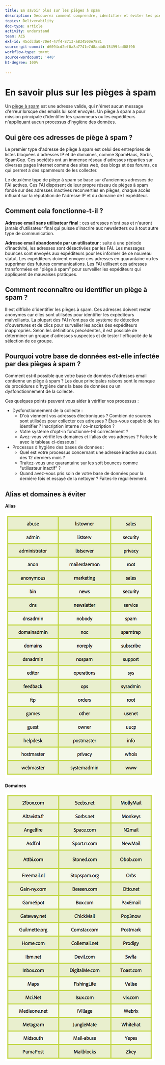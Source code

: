 ```yaml
---
title: En savoir plus sur les pièges à spam
description: Découvrez comment comprendre, identifier et éviter les pièges à spam au cours de la gestion de la délivrabilité.
topics: Deliverability
doc-type: article
activity: understand
team: ACS
exl-id: 45cdcda0-70e4-47f4-8713-a834500e7881
source-git-commit: d6094cd2ef0a8a7741e7d8aa4db15499fad08f90
workflow-type: tm+mt
source-wordcount: '440'
ht-degree: 100%

---
```


# En savoir plus sur les pièges à spam

Un [piège à spam](/help/metrics/spam-traps.md) est une adresse valide, qui n&#39;émet aucun message d&#39;erreur lorsque des emails lui sont envoyés. Un piège à spam a pour mission principale d&#39;identifier les spammeurs ou les expéditeurs n&#39;appliquant aucun processus d&#39;hygiène des données.

## Qui gère ces adresses de piège à spam ?

Le premier type d&#39;adresse de piège à spam est celui des entreprises de listes bloquées d&#39;adresses IP et de domaines, comme SpamHaus, Sorbs, SpamCop. Ces sociétés ont un immense réseau d&#39;adresses réparties sur diverses pages Internet comme des sites web, des blogs et des forums, ce qui permet à des spammeurs de les collecter.

Le deuxième type de piège à spam se base sur d&#39;anciennes adresses de FAI actives. Ces FAI disposent de leur propre réseau de pièges à spam fondé sur des adresses inactives reconverties en pièges, chaque accès influant sur la réputation de l&#39;adresse IP et du domaine de l&#39;expéditeur.

## Comment cela fonctionne-t-il ?

**Adresse email sans utilisateur final** : ces adresses n&#39;ont pas et n&#39;auront jamais d&#39;utilisateur final qui puisse s&#39;inscrire aux newsletters ou à tout autre type de communication.

**Adresse email abandonnée par un utilisateur** : suite à une période d&#39;inactivité, les adresses sont désactivées par les FAI. Les messages bounces sont envoyés aux expéditeurs pour les informer de ce nouveau statut. Les expéditeurs doivent envoyer ces adresses en quarantaine ou les supprimer des futures communications. Les FAI utilisent ces adresses transformées en &quot;piège à spam&quot; pour surveiller les expéditeurs qui appliquent de mauvaises pratiques.

## Comment reconnaître ou identifier un piège à spam ?

Il est difficile d&#39;identifier les pièges à spam. Ces adresses doivent rester anonymes car elles sont utilisées pour identifier les expéditeurs malveillants. La plupart des FAI n&#39;ont pas de système de détection d&#39;ouvertures et de clics pour surveiller les accès des expéditeurs inappropriés. Selon les définitions précédentes, il est possible de déterminer un groupe d&#39;adresses suspectes et de tester l&#39;efficacité de la sélection de ce groupe.

## Pourquoi votre base de données est-elle infectée par des pièges à spam ?

Comment est-il possible que votre base de données d&#39;adresses email contienne un piège à spam ? Les deux principales raisons sont le manque de procédures d&#39;hygiène dans la base de données ou un dysfonctionnement de la collecte.

Ces quelques points peuvent vous aider à vérifier vos processus :

* Dysfonctionnement de la collecte :
   * D&#39;où viennent vos adresses électroniques ? Combien de sources sont utilisées pour collecter ces adresses ? Êtes-vous capable de les identifier ? Inscription interne / co-inscription ?
   * Votre système d&#39;opt-in fonctionne-t-il correctement ?
   * Avez-vous vérifié les domaines et l&#39;alias de vos adresses ? Faites-le avec le tableau ci-dessous !
* Processus d&#39;hygiène des bases de données :
   * Quel est votre processus concernant une adresse inactive au cours des 12 derniers mois ?
   * Traitez-vous une quarantaine sur les soft bounces comme &quot;utilisateur inactif&quot; ?
   * Quand avez-vous pris soin de votre base de données pour la dernière fois et essayé de la nettoyer ? Faites-le régulièrement.

## Alias et domaines à éviter

**Alias**

![](../../help/assets/aliases.png)

**Domaines**

![](../../help/assets/domains.png)
